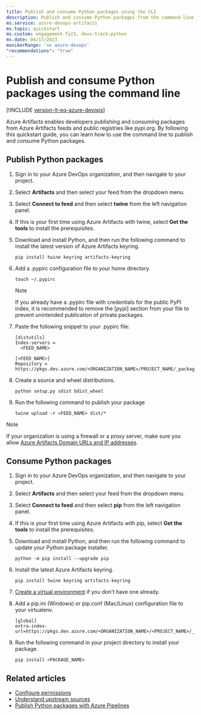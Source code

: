 ```yaml
---
title: Publish and consume Python packages using the CLI
description: Publish and consume Python packages from the command-line interface
ms.service: azure-devops-artifacts
ms.topic: quickstart
ms.custom: engagement-fy23, devx-track-python
ms.date: 04/17/2023
monikerRange: '<= azure-devops'
"recommendations": "true"
---
```


# Publish and consume Python packages using the command line

[!INCLUDE [version-lt-eq-azure-devops](../../includes/version-lt-eq-azure-devops.md)]

Azure Artifacts enables developers publishing and consuming packages from Azure Artifacts feeds and public registries like pypi.org. By following this quickstart guide, you can learn how to use the command line to publish and consume Python packages.

## Publish Python packages

1. Sign in to your Azure DevOps organization, and then navigate to your project.

1. Select **Artifacts** and then select your feed from the dropdown menu.

1. Select **Connect to feed** and then select **twine** from the left navigation panel.

1. If this is your first time using Azure Artifacts with twine, select **Get the tools** to install the prerequisites.
 
1. Download and install Python, and then run the following command to install the latest version of Azure Artifacts keyring.

    ```Command
    pip install twine keyring artifacts-keyring
    ```

1. Add a .pypirc configuration file to your home directory.

    ```Command
    touch ~/.pypirc
    ```
    > [!NOTE]
    > If you already have a .pypirc file with credentials for the public PyPI index, it is recommended to remove the [pypi] section from your file to prevent unintended publication of private packages.

1. Paste the following snippet to your .pypirc file:

    ```Command
    [distutils]
    Index-servers =
      <FEED_NAME>
    
    [<FEED_NAME>]
    Repository = https://pkgs.dev.azure.com/<ORGANIZATION_NAME>/PROJECT_NAME/_packaging/<FEED_NAME>/pypi/upload/
    ```

1. Create a source and wheel distributions.

   ```Command
   python setup.py sdist bdist_wheel
   ```
   
1. Run the following command to publish your package

   ```
   twine upload -r <FEED_NAME> dist/*
   ```

> [!NOTE]
> If your organization is using a firewall or a proxy server, make sure you allow [Azure Artifacts Domain URLs and IP addresses](../../organizations/security/allow-list-ip-url.md#azure-artifacts). 

## Consume Python packages

1. Sign in to your Azure DevOps organization, and then navigate to your project.

1. Select **Artifacts** and then select your feed from the dropdown menu.

1. Select **Connect to feed** and then select **pip** from the left navigation panel.

1. If this is your first time using Azure Artifacts with pip, select **Get the tools** to install the prerequisites.

1. Download and install Python, and then run the following command to update your Python package installer.

    ```Command
    python -m pip install --upgrade pip
    ```

1. Install the latest Azure Artifacts keyring.

    ```Command
    pip install twine keyring artifacts-keyring
    ```

1. [Create a virtual environment](https://docs.python.org/3/library/venv.html) if you don't have one already.

1. Add a pip.ini (Windows) or pip.conf (Mac/Linux) configuration file to your virtualenv.

    ```Command
    [global]
    extra-index-url=https://pkgs.dev.azure.com/<ORGANIZATION_NAME>/<PROJECT_NAME>/_packaging/<FEED_NAME>/pypi/simple/
    ```

1. Run the following command in your project directory to install your package.

   ```
   pip install <PACKAGE_NAME>
   ```

## Related articles

- [Configure permissions](../feeds/feed-permissions.md)
- [Understand upstream sources](../concepts/upstream-sources.md)
- [Publish Python packages with Azure Pipelines](../../pipelines/artifacts/pypi.md)
